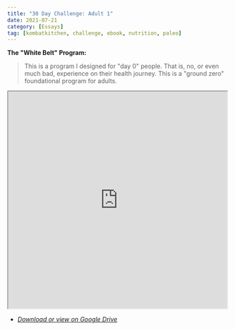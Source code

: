 ```yaml
---
title: "30 Day Challenge: Adult 1"
date: 2021-07-21
category: [Essays]
tag: [kombatkitchen, challenge, ebook, nutrition, paleo]
---
```


**The "White Belt" Program:**

> This is a program I designed for "day 0" people.  That is, no, or even much bad, experience on their health journey.  This is a "ground zero" foundational program for adults.

<iframe src="https://docs.google.com/document/d/e/2PACX-1vRG1Qv7z_TMoRHNib5noTnU_pSvxlDbPtjGpkPFLQm_ulxgd1ZPybb93hG1S3pFn40rfkIRMkgJMAk9/pub?embedded=true" style="width: 100%; height: 500px"></iframe>

* *[Download or view on Google Drive](https://drive.google.com/drive/folders/1f9qdfxpbHPzfcJod0hrQ3QVw1QeaJWng?usp=sharing)*
